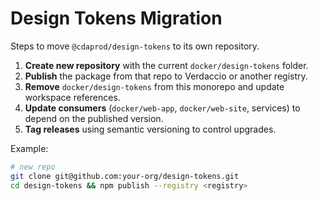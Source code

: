 # Design Tokens Migration

Steps to move `@cdaprod/design-tokens` to its own repository.

1. **Create new repository** with the current `docker/design-tokens` folder.
2. **Publish** the package from that repo to Verdaccio or another registry.
3. **Remove** `docker/design-tokens` from this monorepo and update workspace references.
4. **Update consumers** (`docker/web-app`, `docker/web-site`, services) to depend on the published version.
5. **Tag releases** using semantic versioning to control upgrades.

Example:
```bash
# new repo
git clone git@github.com:your-org/design-tokens.git
cd design-tokens && npm publish --registry <registry>
```

